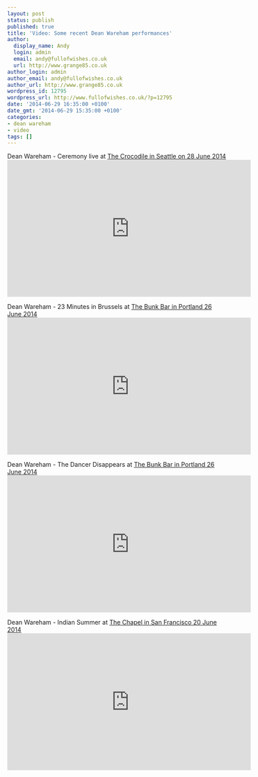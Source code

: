 ```yaml
---
layout: post
status: publish
published: true
title: 'Video: Some recent Dean Wareham performances'
author:
  display_name: Andy
  login: admin
  email: andy@fullofwishes.co.uk
  url: http://www.grange85.co.uk
author_login: admin
author_email: andy@fullofwishes.co.uk
author_url: http://www.grange85.co.uk
wordpress_id: 12795
wordpress_url: http://www.fullofwishes.co.uk/?p=12795
date: '2014-06-29 16:35:00 +0100'
date_gmt: '2014-06-29 15:35:00 +0100'
categories:
- dean wareham
- video
tags: []
---
```

<p>Dean Wareham - Ceremony live at <a href="/database/show/2014-06-28-dean-wareham-crocodile-seattle-wa-usa/" title="2014-06-28: Dean Wareham at The Crocodile, Seattle, WA, USA">The Crocodile in Seattle on 28 June 2014</a><br />
<iframe width="560" height="315" src="https://www.youtube.com/embed/0XTafifRs7g" frameborder="0" allowfullscreen></iframe>
<p>Dean Wareham - 23 Minutes in Brussels at <a href="/database/show/2014-06-26-the-bunk-bar-portland-or-usa/" title="2014-06-26: Dean Wareham – The Bunk Bar, Portland, OR, USA">The Bunk Bar in Portland 26 June 2014</a><br />
<iframe width="560" height="315" src="https://www.youtube.com/embed/m5viyVpeIHw" frameborder="0" allowfullscreen></iframe>
<p>Dean Wareham - The Dancer Disappears at <a href="/database/show/2014-06-26-the-bunk-bar-portland-or-usa/" title="2014-06-26: Dean Wareham – The Bunk Bar, Portland, OR, USA">The Bunk Bar in Portland 26 June 2014</a><br />
<iframe width="560" height="315" src="https://www.youtube.com/embed/9pIQX-d1UiY" frameborder="0" allowfullscreen></iframe>
<p>Dean Wareham - Indian Summer at <a href="/database/show/2014-06-20-dean-wareham-the-chapel-san-francisco-ca-usa/" title="2014-06-20: Dean Wareham – The Chapel, San Francisco, CA, USA">The Chapel in San Francisco 20 June 2014</a><br />
<iframe width="560" height="315" src="https://www.youtube.com/embed/lV_JRlH7PcE" frameborder="0" allowfullscreen></iframe>
